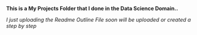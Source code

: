 **This is a My Projects Folder that I done in the Data Science Domain..**

*I just uploading the Readme Outline File soon will be uploaded or created a step by step*
